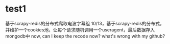 # test1
基于scrapy-redis的分布式爬取电波字幕组
10/13，基于scrapy-redis的分布式，并维护一个cookies池，让每个请求随机调用一个useragent，最后数据存入mongodb中
now, can I keep the recode now?
what's wrong with my github?
